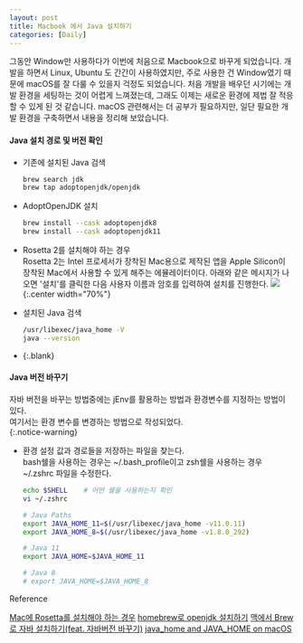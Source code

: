 ```yaml
---
layout: post 
title: Macbook 에서 Java 설치하기
categories: [Daily]
---
```


그동안 Window만 사용하다가 이번에 처음으로 Macbook으로 바꾸게 되었습니다.
개발을 하면서 Linux, Ubuntu 도 간간이 사용하였지만, 주로 사용한 건 Window였기 때문에 macOS를 잘 다룰 수 있을지 걱정도 되었습니다. 
처음 개발을 배우던 시기에는 개발 환경을 세팅하는 것이 어렵게 느껴졌는데, 그래도 이제는 새로운 환경에 제법 잘 적응할 수 있게 된 것 같습니다. 
macOS 관련해서는 더 공부가 필요하지만, 일단 필요한 개발 환경을 구축하면서 내용을 정리해 보았습니다.


#### Java 설치 경로 및 버전 확인
- 기존에 설치된 Java 검색
  ```bash
  brew search jdk
  brew tap adoptopenjdk/openjdk
  ```

- AdoptOpenJDK 설치
  ```bash
  brew install --cask adoptopenjdk8
  brew install --cask adoptopenjdk11
  ```

- Rosetta 2를 설치해야 하는 경우  
  Rosetta 2는 Intel 프로세서가 장착된 Mac용으로 제작된 앱을 Apple Silicon이 장착된 Mac에서 사용할 수 있게 해주는 에뮬레이터이다. 아래와 같은 메시지가 나오면 '설치'를 클릭한 다음 사용자 이름과 암호를 입력하여 설치를 진행한다.
  ![](https://support.apple.com/library/content/dam/edam/applecare/images/ko_KR/macos/Big-Sur/macos-big-sur-software-update-rosetta-alert.jpg){:.center width="70%"}

- 설치된 Java 검색
  ```bash
  /usr/libexec/java_home -V
  java --version
  ```
- {:.blank}

#### Java 버전 바꾸기
자바 버전을 바꾸는 방법중에는 jEnv를 활용하는 방법과 환경변수를 지정하는 방법이 있다.  
여기서는 환경 변수를 변경하는 방법으로 작성되었다.  
{:.notice-warning}

- 환경 설정 값과 경로들을 저장하는 파일을 찾는다.  
  bash쉘을 사용하는 경우는 ~/.bash_profile이고 zsh쉘을 사용하는 경우 ~/.zshrc 파일을 수정한다.

    ```bash
    echo $SHELL    # 어떤 쉘을 사용하는지 확인
    vi ~/.zshrc
    ```

    ```bash
    # Java Paths
    export JAVA_HOME_11=$(/usr/libexec/java_home -v11.0.11)
    export JAVA_HOME_8=$(/usr/libexec/java_home -v1.8.0_292)
    
    # Java 11
    export JAVA_HOME=$JAVA_HOME_11
    
    # Java 8
    # export JAVA_HOME=$JAVA_HOME_8
    ```
  

<div class="post-reference">
  <p>Reference</p>
  <a href="https://support.apple.com/ko-kr/HT211861">Mac에 Rosetta를 설치해야 하는 경우</a>
  <a href="https://findstar.pe.kr/2019/01/20/install-openjdk-by-homebrew/#openjdk">homebrew로 openjdk 설치하기</a>
  <a href="https://llighter.github.io/install-java-on-mac">맥에서 Brew로 자바 설치하기(feat. 자바버전 바꾸기)</a>
  <a href="https://medium.com/notes-for-geeks/java-home-and-java-home-on-macos-f246cab643bd">java_home and JAVA_HOME on macOS</a>
</div>

